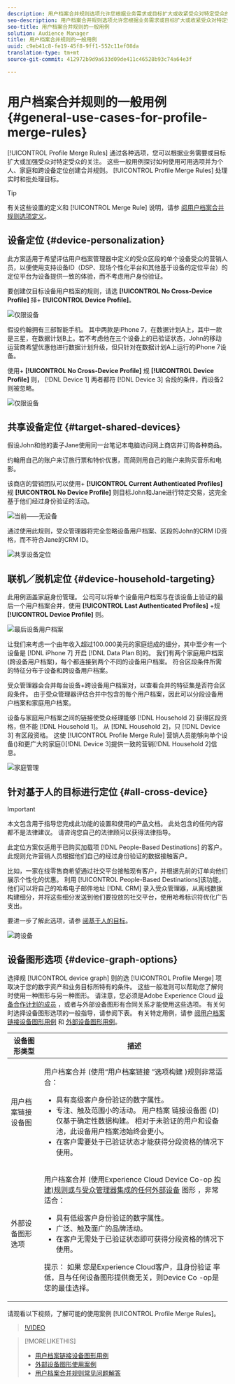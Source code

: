 ```yaml
---
description: 用户档案合并规则选项允许您根据业务需求或目标扩大或收紧受众对特定受众的关注。 这些一般用例探讨如何使用可用选项并为个人、家庭和跨设备定位创建合并规则。
seo-description: 用户档案合并规则选项允许您根据业务需求或目标扩大或收紧受众对特定受众的关注。 这些一般用例探讨如何使用可用选项并为个人、家庭和跨设备定位创建合并规则。
seo-title: 用户档案合并规则的一般用例
solution: Audience Manager
title: 用户档案合并规则的一般用例
uuid: c9eb41c8-fe19-45f8-9ff1-552c11ef08da
translation-type: tm+mt
source-git-commit: 412972b9d9a633d09de411c46528b93c74a64e3f

---
```



# 用户档案合并规则的一般用例 {#general-use-cases-for-profile-merge-rules}

[!UICONTROL Profile Merge Rules] 通过各种选项，您可以根据业务需要或目标扩大或加强受众对特定受众的关注。 这些一般用例探讨如何使用可用选项并为个人、家庭和跨设备定位创建合并规则。 [!UICONTROL Profile Merge Rules] 处理实时和批处理目标。

>[!TIP]
>
>有关这些设置的定义和 [!UICONTROL Merge Rule] 说明，请参 [阅用户档案合并规则选项定义](merge-rule-definitions.md)。

## 设备定位 {#device-personalization}

此方案适用于希望评估用户档案管理器中定义的受众区段的单个设备受众的营销人员，以便使用支持设备ID（DSP、现场个性化平台和其他基于设备的定位平台）的定位平台为设备提供一致的体验，而不考虑用户身份验证。

要创建仅目标设备用户档案的规则，请选 **[!UICONTROL No Cross-Device Profile]** 择+ **[!UICONTROL Device Profile]**。

![仅限设备](assets/device-only.png)

假设约翰拥有三部智能手机。 其中两款是iPhone 7，在数据计划A上，其中一款是三星，在数据计划B上。若不考虑他在三个设备上的已验证状态，John的移动运营商希望优惠他进行数据计划升级，但只针对在数据计划A上运行的iPhone 7设备。

使用+ **[!UICONTROL No Cross-Device Profile]** 规 **[!UICONTROL Device Profile]** 则， [!DNL Device 1] 两者都符 [!DNL Device 3] 合段的条件，而设备2则被忽略。

![仅限设备](assets/device-management.png)

## 共享设备定位 {#target-shared-devices}

假设John和他的妻子Jane使用同一台笔记本电脑访问网上商店并订购各种商品。

约翰用自己的账户来订旅行票和特价优惠，而简则用自己的账户来购买音乐和电影。

该商店的营销团队可以使用+ **[!UICONTROL Current Authenticated Profiles]** 规 **[!UICONTROL No Device Profile]** 则目标John和Jane进行特定交易，这完全基于他们经过身份验证的活动。

![当前——无设备](assets/current-no-device.png)

通过使用此规则，受众管理器将完全忽略设备用户档案、区段的John的CRM ID资格，而不符合Jane的CRM ID。

![共享设备定位](assets/shared-device-targeting.png)

## 联机／脱机定位 {#device-household-targeting}

此用例涵盖家庭身份管理。 公司可以将单个设备用户档案与在该设备上验证的最后一个用户档案合并，使用 **[!UICONTROL Last Authenticated Profiles]** +规 **[!UICONTROL Device Profile]** 则。

![最后设备用户档案](assets/last-device-profile.png)

让我们来考虑一个由年收入超过100.000美元的家庭组成的细分，其中至少有一个设备是 [!DNL iPhone 7] 开启 [!DNL Data Plan B]的。 我们有两个家庭用户档案(跨设备用户档案)，每个都连接到两个不同的设备用户档案。 符合区段条件所需的特征分布于设备和跨设备用户档案。

受众管理器会合并每台设备+跨设备用户档案对，以查看合并的特征集是否符合区段条件。 由于受众管理器评估合并中包含的每个用户档案，因此可以分段设备用户档案和家庭用户档案。

设备与家庭用户档案之间的链接使受众经理能够 [!DNL Household 2] 获得区段资格，但不能 [!DNL Household 1]。 从 [!DNL Household 2]，只 [!DNL Device 3] 有区段资格。 这使 [!UICONTROL Profile Merge Rule] 营销人员能够向单个设备()和更广大的家庭()[!DNL Device 3]提供一致的营销[!DNL Household 2]信息。

![家庭管理](assets/household-management.png)

## 针对基于人的目标进行定位 {#all-cross-device}

>[!IMPORTANT]
>
>本文包含用于指导您完成此功能的设置和使用的产品文档。 此处包含的任何内容都不是法律建议。 请咨询您自己的法律顾问以获得法律指导。

此定位方案仅适用于已购买加载项 [!DNL People-Based Destinations] 的客户。 此规则允许营销人员根据他们自己的经过身份验证的数据接触客户。

比如，一家在线零售商希望通过社交平台接触现有客户，并根据先前的订单向他们展示个性化的优惠。 利用 [!UICONTROL People-Based Destinations]该功能，他们可以将自己的哈希电子邮件地址 [!DNL CRM] 录入受众管理器，从离线数据构建细分，并将这些细分发送到他们要投放的社交平台，使用哈希标识符优化广告支出。

要进一步了解此选项，请参 [阅基于人的目标](../destinations/people-based-destinations-overview.md)。

![跨设备](assets/all-cross-device.png)

## 设备图形选项 {#device-graph-options}

选择规 [!UICONTROL device graph] 则的选 [!UICONTROL Profile Merge] 项取决于您的数字资产和业务目标所特有的条件。 这些一般准则可以帮助您了解何时使用一种图形与另一种图形。 请注意，您必须是Adobe Experience Cloud [设备合作计划的成员](https://docs.adobe.com/content/help/en/device-co-op/using/home.html) ，或者与外部设备图形有合同关系才能使用这些选项。 有关何时选择设备图形选项的一般指导，请参阅下表。 有关特定用例，请参 [阅用户档案链接设备图形用例](profile-link-use-case.md) 和 [外部设备图形用例](external-graph-use-cases.md)。

<table id="table_66D9152D4FF040A186003272D456625D"> 
 <thead> 
  <tr> 
   <th colname="col1" class="entry"> 设备图形类型 </th> 
   <th colname="col2" class="entry"> 描述 </th> 
  </tr>
 </thead>
 <tbody> 
  <tr> 
   <td colname="col1"> <p><span class="wintitle"> 用户档案链接设备图</span> </p> </td> 
   <td colname="col2"> <p><span class="wintitle"> 用户档案合并</span> (使用“用户档案链接 <span class="wintitle"> ”选项构建</span> )规则非常适合： </p> <p> 
     <ul id="ul_FF44FA894BB2448887C8EDA9C8407EF9"> 
      <li id="li_E22505210C664FE6A9AA7C61244B36DA">具有高级客户身份验证的数字属性。 </li> 
      <li id="li_BE7112EE611E4DEB95B5C0A2852BFA97">专注、触及范围小的活动。 用户档案 <span class="wintitle"> 链接设备图</span> (D)仅基于确定性数据构建。 相对于未验证的用户和设备池，此设备用户档案池始终会更小。 </li> 
      <li id="li_5FD9E936A72A4EFE80E694FA2E08E385">在客户需要处于已验证状态才能获得分段资格的情况下使用。 </li> 
     </ul> </p> </td> 
  </tr> 
  <tr> 
   <td colname="col1"> <p>外部设备图形选项 </p> </td> 
   <td colname="col2"> <p><span class="wintitle"> 用户档案合并</span> (使用Experience Cloud Device Co-op <a href="https://docs.adobe.com/content/help/en/device-co-op/using/about/overview.html" format="https" scope="external"> 构建)规则或与受众管理器集成的任何外部设备</a> 图形 <span class="keyword"></span> ，非常适合： </p> <p> 
     <ul id="ul_D76D773988604A619FA4A3BF37F910F0"> 
      <li id="li_969A0755A9E34CBEB2F7331C137B9A26">具有低级客户身份验证的数字属性。 </li> 
      <li id="li_AC78C8B4AD5340FFAC44FE851096C6A6">广泛、触及面广的品牌活动。 </li> 
      <li id="li_14AEC54CE34440889A3A36324EC6F497">在客户无需处于已验证状态即可获得分段资格的情况下使用。 </li> 
     </ul> </p> <p> <p>提示： 如果 <span class="keyword"> 您是Experience Cloud客户，且身份验证</span> 率低，且与任何设备图形提供商无关，则Device Co <span class="keyword"></span> -op是您的最佳选择。 </p> </p> </td> 
  </tr> 
 </tbody> 
</table>

请观看以下视频，了解可能的使用案例 [!UICONTROL Profile Merge Rules]。

>[!VIDEO](https://video.tv.adobe.com/v/28975/)

>[!MORELIKETHIS]
>
>* [用户档案链接设备图形用例](profile-link-use-case.md)
>* [外部设备图形使用案例](external-graph-use-cases.md)
>* [用户档案合并规则常见问题解答](../../faq/faq-profile-merge.md)

